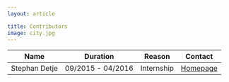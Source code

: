 ```yaml
---
layout: article

title: Contributors
image: city.jpg
---
```




| Name             | Duration           | Reason             | Contact                     |
| ---------------- | ------------------ | ------------------ | --------------------------- |
| Stephan Detje       | 09/2015 - 04/2016  | Internship | [Homepage](http://stephde.github.io/) |